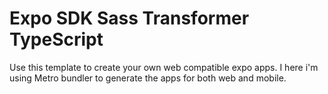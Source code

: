 # Expo SDK Sass Transformer TypeScript 

Use this template to create your own web compatible expo apps. I here i'm using Metro bundler to generate the apps for both web and mobile.